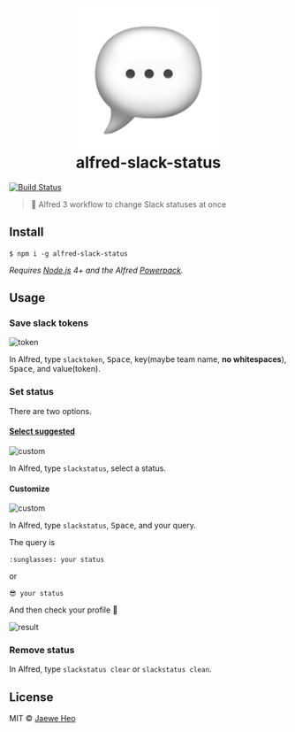 # <div align="center"><img src="./icon.png" width=256><br>alfred-slack-status</div>

[![Build Status](https://travis-ci.org/importre/alfred-slack-status.svg?branch=master)](https://travis-ci.org/importre/alfred-slack-status)

> :speech_balloon: Alfred 3 workflow to change Slack statuses at once


## Install

```
$ npm i -g alfred-slack-status
```

*Requires [Node.js](https://nodejs.org) 4+ and the Alfred [Powerpack](https://www.alfredapp.com/powerpack/).*


## Usage

### Save slack tokens

<img src="https://cloud.githubusercontent.com/assets/1744446/25580054/67b07962-2eb8-11e7-84ff-eab135dca671.png" alt="token" width=694>

In Alfred, type `slacktoken`, <kbd>Space</kbd>, key(maybe team name, **no whitespaces**), <kbd>Space</kbd>, and value(token).

### Set status

There are two options.

#### [Select suggested](./statuses.json)

<img src="https://cloud.githubusercontent.com/assets/1744446/25580104/d7577432-2eb8-11e7-8198-80e60fea2595.png" alt="custom" width=694>

In Alfred, type `slackstatus`, select a status.

#### Customize

<img src="https://cloud.githubusercontent.com/assets/1744446/25578941/371a4bb6-2eae-11e7-97d4-e2cd262d8afc.png" alt="custom" width=694>

In Alfred, type `slackstatus`, <kbd>Space</kbd>, and your query.

The query is

```
:sunglasses: your status
```

or

```
😎 your status
```

And then check your profile :tada:

<img src="https://cloud.githubusercontent.com/assets/1744446/25579095/945f5c2a-2eaf-11e7-8db9-a1c211a2c02b.png" alt="result" width=119>

### Remove status

In Alfred, type `slackstatus clear` or `slackstatus clean`.


## License

MIT © [Jaewe Heo](http://importre.com)

